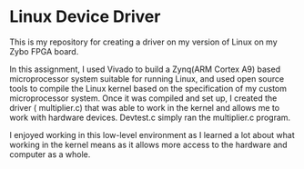 # Linux Device Driver

This is my repository for creating a driver on my version of Linux on my Zybo FPGA board.

In this assignment, I used Vivado to build a Zynq(ARM Cortex A9) based microprocessor system suitable for running Linux, and used open source tools to compile the Linux kernel based on the specification of my custom microprocessor system. 
Once it was compiled and set up, I created the driver ( multiplier.c) that was able to work in the kernel and allows me to work with hardware devices. Devtest.c simply ran the multiplier.c program. 

I enjoyed working in this low-level environment as I learned a lot about what working in the kernel means as it allows more access to the hardware and computer as a whole. 
